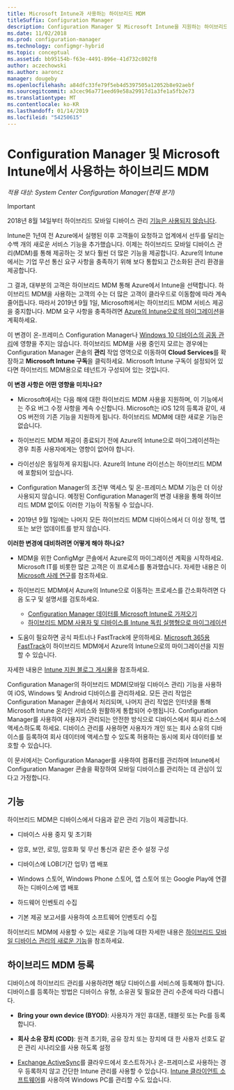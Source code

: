 ```yaml
---
title: Microsoft Intune과 사용하는 하이브리드 MDM
titleSuffix: Configuration Manager
description: Configuration Manager 및 Microsoft Intune을 지원하는 하이브리드 MDM(모바일 디바이스 관리)에 대해 알아보세요.
ms.date: 11/02/2018
ms.prod: configuration-manager
ms.technology: configmgr-hybrid
ms.topic: conceptual
ms.assetid: bb95154b-f63e-4491-896e-41d732c802f8
author: aczechowski
ms.author: aaroncz
manager: dougeby
ms.openlocfilehash: a84dfc33fe79f5eb4d5397505a12052b8e92aebf
ms.sourcegitcommit: a3cec96a771eed69e58a29917d1a3fe1a5fb2e73
ms.translationtype: MT
ms.contentlocale: ko-KR
ms.lasthandoff: 01/14/2019
ms.locfileid: "54250615"
---
```

# <a name="hybrid-mdm-with-configuration-manager-and-microsoft-intune"></a>Configuration Manager 및 Microsoft Intune에서 사용하는 하이브리드 MDM

*적용 대상: System Center Configuration Manager(현재 분기)*

> [!Important]  
> 2018년 8월 14일부터 하이브리드 모바일 디바이스 관리 [기능은 사용되지 않습니다](/sccm/core/plan-design/changes/deprecated/removed-and-deprecated-cmfeatures).
> <!--Intune feature 2683117-->  
> Intune은 1년여 전 Azure에서 실행된 이후 고객들이 요청하고 업계에서 선두를 달리는 수백 개의 새로운 서비스 기능을 추가했습니다. 이제는 하이브리드 모바일 디바이스 관리(MDM)를 통해 제공하는 것 보다 훨씬 더 많은 기능을 제공합니다. Azure의 Intune에서는 기업 무선 통신 요구 사항을 충족하기 위해 보다 통합되고 간소화된 관리 환경을 제공합니다.
> 
> 그 결과, 대부분의 고객은 하이브리드 MDM 통해 Azure에서 Intune을 선택합니다. 하이브리드 MDM을 사용하는 고객의 수는 더 많은 고객이 클라우드로 이동함에 따라 계속 줄어듭니다. 따라서 2019년 9월 1일, Microsoft에서는 하이브리드 MDM 서비스 제공을 중지합니다. MDM 요구 사항을 충족하려면 [Azure의 Intune으로의 마이그레이션](/sccm/mdm/deploy-use/migrate-hybridmdm-to-intunesa)을 계획하세요. 
> 
> 이 변경이 온-프레미스 Configuration Manager나 [Windows 10 디바이스의 공동 관리](/sccm/comanage/overview)에 영향을 주지는 않습니다. 하이브리드 MDM을 사용 중인지 모르는 경우에는 Configuration Manager 콘솔의 **관리** 작업 영역으로 이동하여 **Cloud Services**를 확장하고 **Microsoft Intune 구독**을 클릭하세요. Microsoft Intune 구독이 설정되어 있다면 하이브리드 MDM용으로 테넌트가 구성되어 있는 것입니다.
> 
> **이 변경 사항은 어떤 영향을 미치나요?**
> 
> - Microsoft에서는 다음 해에 대한 하이브리드 MDM 사용을 지원하며, 이 기능에서는 주요 버그 수정 사항을 계속 수신합니다. Microsoft는 iOS 12의 등록과 같이, 새 OS 버전의 기존 기능을 지원하게 됩니다. 하이브리드 MDM에 대한 새로운 기능은 없습니다.  
> 
> - 하이브리드 MDM 제공이 종료되기 전에 Azure의 Intune으로 마이그레이션하는 경우 최종 사용자에게는 영향이 없어야 합니다.  
> 
> - 라이선싱은 동일하게 유지됩니다. Azure의 Intune 라이선스는 하이브리드 MDM에 포함되어 있습니다.  
> 
> - Configuration Manager의 조건부 액세스 및 온-프레미스 MDM 기능은 더 이상 사용되지 않습니다. 예정된 Configuration Manager의 변경 내용을 통해 하이브리드 MDM 없이도 이러한 기능이 작동될 수 있습니다. 
> 
> - 2019년 9월 1일에는 나머지 모든 하이브리드 MDM 디바이스에서 더 이상 정책, 앱 또는 보안 업데이트를 받지 않습니다.  
> 
> **이러한 변경에 대비하려면 어떻게 해야 하나요?**
> 
> - MDM을 위한 ConfigMgr 콘솔에서 Azure로의 마이그레이션 계획을 시작하세요. Microsoft IT를 비롯한 많은 고객은 이 프로세스를 통과했습니다. 자세한 내용은 이 [Microsoft 사례 연구](https://aka.ms/Intune_MSFT)를 참조하세요.  
> 
> - 하이브리드 MDM에서 Azure의 Intune으로 이동하는 프로세스를 간소화하려면 다음 도구 및 설명서를 검토하세요.  
>     - [Configuration Manager 데이터를 Microsoft Intune로 가져오기](/sccm/mdm/deploy-use/migrate-import-data)  
>     - [하이브리드 MDM 사용자 및 디바이스를 Intune 독립 실행형으로 마이그레이션](/sccm/mdm/deploy-use/migrate-hybridmdm-to-intunesa)  
> 
> - 도움이 필요하면 공식 파트너나 FastTrack에 문의하세요. [Microsoft 365용 FastTrack](https://aka.ms/hybrid_fasttrack)이 하이브리드 MDM에서 Azure의 Intune으로의 마이그레이션을 지원할 수 있습니다. 
> 
> 자세한 내용은 [Intune 지원 블로그 게시물](https://aka.ms/hybrid_notification)을 참조하세요.



Configuration Manager의 하이브리드 MDM(모바일 디바이스 관리) 기능을 사용하여 iOS, Windows 및 Android 디바이스를 관리하세요. 모든 관리 작업은 Configuration Manager 콘솔에서 처리되며, 나머지 관리 작업은 인터넷을 통해 Microsoft Intune 온라인 서비스와 원활하게 통합되어 수행됩니다. Configuration Manager를 사용하여 사용자가 관리되는 안전한 방식으로 디바이스에서 회사 리소스에 액세스하도록 하세요. 디바이스 관리를 사용하면 사용자가 개인 또는 회사 소유의 디바이스를 등록하여 회사 데이터에 액세스할 수 있도록 허용하는 동시에 회사 데이터를 보호할 수 있습니다. 

이 문서에서는 Configuration Manager를 사용하여 컴퓨터를 관리하며 Intune에서 Configuration Manager 콘솔을 확장하여 모바일 디바이스를 관리하는 데 관심이 있다고 가정합니다. 



## <a name="capabilities"></a>기능

하이브리드 MDM은 디바이스에서 다음과 같은 관리 기능이 제공합니다.

-   디바이스 사용 중지 및 초기화  

-   암호, 보안, 로밍, 암호화 및 무선 통신과 같은 준수 설정 구성  

-   디바이스에 LOB(기간 업무) 앱 배포  

-   Windows 스토어, Windows Phone 스토어, 앱 스토어 또는 Google Play에 연결하는 디바이스에 앱 배포  

-   하드웨어 인벤토리 수집  

-   기본 제공 보고서를 사용하여 소프트웨어 인벤토리 수집  

하이브리드 MDM에 사용할 수 있는 새로운 기능에 대한 자세한 내용은 [하이브리드 모바일 디바이스 관리의 새로운 기능](/sccm/mdm/understand/whats-new-in-hybrid-mobile-device-management)을 참조하세요.



## <a name="hybrid-mdm-enrollment"></a>하이브리드 MDM 등록

디바이스에 하이브리드 관리를 사용하려면 해당 디바이스를 서비스에 등록해야 합니다. 디바이스를 등록하는 방법은 디바이스 유형, 소유권 및 필요한 관리 수준에 따라 다릅니다.

- **Bring your own device (BYOD)**: 사용자가 개인 휴대폰, 태블릿 또는 Pc를 등록합니다.  

- **회사 소유 장치 (COD)**: 원격 초기화, 공유 장치 또는 장치에 대 한 사용자 선호도 같은 관리 시나리오를 사용 하도록 설정  

- [Exchange ActiveSync](/sccm/mdm/plan-design/device-enrollment-methods#mobile-device-management-with-exchange-activesync-and-configuration-manager)를 클라우드에서 호스트하거나 온-프레미스로 사용하는 경우 등록하지 않고 간단한 Intune 관리를 사용할 수 있습니다. [Intune 클라이언트 소프트웨어](/intune/deploy-use/manage-windows-pcs-with-microsoft-intune)를 사용하여 Windows PC를 관리할 수도 있습니다.
